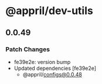 # @appril/dev-utils

## 0.0.49

### Patch Changes

- fe39e2e: version bump
- Updated dependencies [fe39e2e]
  - @appril/configs@0.0.48
